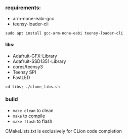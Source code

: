 ### requirements:
- arm-none-eabi-gcc
- teensy-loader-cli

`sudo apt install gcc-arm-none-eabi teensy-loader-cli`

#### libs:
- Adafruit-GFX-Library
- Adafruit-SSD1351-Library
- cores/teensy3
- Teensy SPI
- FastLED

`cd libs; ./clone_libs.sh`

### build
- `make clean` to clean
- `make` to compile
- `make flash` to flash

CMakeLists.txt is exclusively for CLion code completion